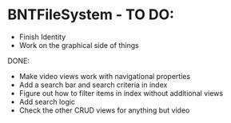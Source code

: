 # BNTFileSystem - TO DO:
- Finish Identity
- Work on the graphical side of things


DONE:
- Make video views work with navigational properties
- Add a search bar and search criteria in index
- Figure out how to filter items in index without additional views
- Add search logic
- Check the other CRUD views for anything but video
